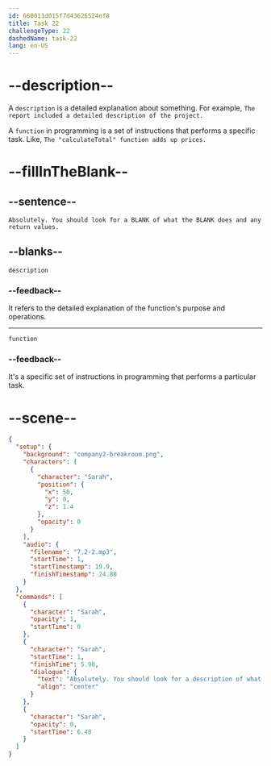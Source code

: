 ```yaml
---
id: 660011d015f7d43626524ef8
title: Task 22
challengeType: 22
dashedName: task-22
lang: en-US
---
```


<!-- (Audio) Sarah: Absolutely. You should look for a description of what the function does and any return values. -->

# --description--

A `description` is a detailed explanation about something. For example, `The report included a detailed description of the project.`

A `function` in programming is a set of instructions that performs a specific task. Like, `The "calculateTotal" function adds up prices.`

# --fillInTheBlank--

## --sentence--

`Absolutely. You should look for a BLANK of what the BLANK does and any return values.`

## --blanks--

`description`

### --feedback--

It refers to the detailed explanation of the function's purpose and operations.

---

`function`

### --feedback--

It's a specific set of instructions in programming that performs a particular task.

# --scene--

```json
{
  "setup": {
    "background": "company2-breakroom.png",
    "characters": [
      {
        "character": "Sarah",
        "position": {
          "x": 50,
          "y": 0,
          "z": 1.4
        },
        "opacity": 0
      }
    ],
    "audio": {
      "filename": "7.2-2.mp3",
      "startTime": 1,
      "startTimestamp": 19.9,
      "finishTimestamp": 24.88
    }
  },
  "commands": [
    {
      "character": "Sarah",
      "opacity": 1,
      "startTime": 0
    },
    {
      "character": "Sarah",
      "startTime": 1,
      "finishTime": 5.98,
      "dialogue": {
        "text": "Absolutely. You should look for a description of what the function does and any return values.",
        "align": "center"
      }
    },
    {
      "character": "Sarah",
      "opacity": 0,
      "startTime": 6.48
    }
  ]
}
```
